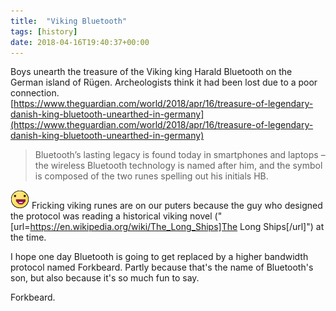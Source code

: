 ```yaml
---
title:  "Viking Bluetooth"
tags: [history]
date: 2018-04-16T19:40:37+00:00
---
```


Boys unearth the treasure of the Viking king Harald Bluetooth on the German island of Rügen.
Archeologists think it had been lost due to a poor connection.<br>
[https://www.theguardian.com/world/2018/apr/16/treasure-of-legendary-danish-king-bluetooth-unearthed-in-germany](https://www.theguardian.com/world/2018/apr/16/treasure-of-legendary-danish-king-bluetooth-unearthed-in-germany)

> Bluetooth’s lasting legacy is found today in smartphones and laptops – the wireless Bluetooth technology is named after him, and the symbol is composed of the two runes spelling out his initials HB.

![:D](/img/smilies/down.png) Fricking viking runes are on our puters because the guy who designed the protocol was reading a historical viking novel ("[url=https://en.wikipedia.org/wiki/The_Long_Ships]The Long Ships[/url]") at the time.

I hope one day Bluetooth is going to get replaced by a higher bandwidth protocol named Forkbeard. Partly because that's the name of Bluetooth's son, but also because it's so much fun to say.

Forkbeard.